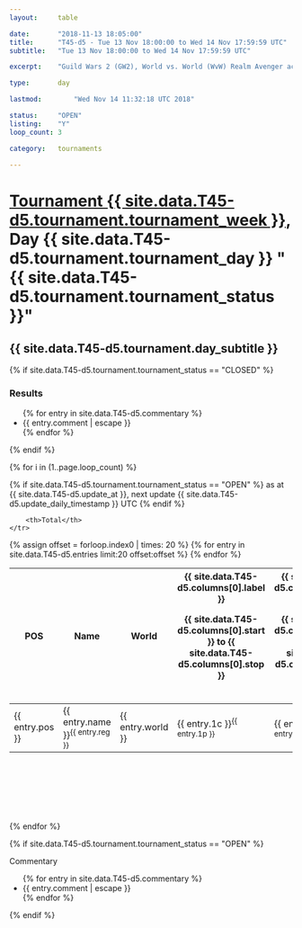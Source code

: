 ```yaml
---
layout: 	table

date: 		"2018-11-13 18:05:00"
title: 		"T45-d5 - Tue 13 Nov 18:00:00 to Wed 14 Nov 17:59:59 UTC"
subtitle: 	"Tue 13 Nov 18:00:00 to Wed 14 Nov 17:59:59 UTC"

excerpt:    "Guild Wars 2 (GW2), World vs. World (WvW) Realm Avenger achivement Tournament. \"Every Kill Counts\""

type:       day

lastmod: 		"Wed Nov 14 11:32:18 UTC 2018"

status:     "OPEN"
listing:    "Y"
loop_count: 3

category: 	tournaments

---
```

<div class="table_header">
    <h1><a href="{{ site.data.T45-d5.tournament.week_url }}">Tournament {{ site.data.T45-d5.tournament.tournament_week }}</a>, Day {{ site.data.T45-d5.tournament.tournament_day }} "{{ site.data.T45-d5.tournament.tournament_status }}"</h1>
    <h2>{{ site.data.T45-d5.tournament.day_subtitle }}</h2> 
</div>

{% if site.data.T45-d5.tournament.tournament_status == "CLOSED" %} 
<div class="commentary">
  <h3>Results</h3>
  <ul>
    {% for entry in site.data.T45-d5.commentary %}
    <li class="commentary_list">{{ entry.comment | escape }}</li>
    {% endfor %}
  </ul>
</div>
{% endif %}


{% for i in (1..page.loop_count) %}

{% if site.data.T45-d5.tournament.tournament_status == "OPEN" %} 
<span class="table_nextupdate">as at {{ site.data.T45-d5.update_at }}, next update {{ site.data.T45-d5.update_daily_timestamp }} UTC</span> 
{% endif %}

<table class="day_table">
  <colgroup>
    <col style="width:18px">
    <col style="width:55px">
    <col style="width:55px">
    <col style="width:12px">
    <col style="width:12px">
    <col style="width:12px">
    <col style="width:12px">
    <col style="width:12px">
    <col style="width:12px">
    <col style="width:12px">
    <col style="width:12px">
    <col style="width:12px">
    <col style="width:12px">
    <col style="width:12px">
    <col style="width:12px">
    <col style="width:12px">
    <col style="width:12px">
    <col style="width:12px">
    <col style="width:12px">
    <col style="width:12px">
    <col style="width:12px">
    <col style="width:12px">
    <col style="width:12px">
    <col style="width:12px">
    <col style="width:12px">
    <col style="width:12px">
    <col style="width:12px">
    <col style="width:18px">
  </colgroup>  
  <thead>
    <tr>
        <th>POS</th>
        <th class="AlignLeft">Name</th>
        <th class="AlignLeft">World</th>

<th><div class="label">{{ site.data.T45-d5.columns[0].label }}<p class="onhover">{{ site.data.T45-d5.columns[0].start }} to {{ site.data.T45-d5.columns[0].stop }}</p></div>​</th>
<th><div class="label">{{ site.data.T45-d5.columns[1].label }}<p class="onhover">{{ site.data.T45-d5.columns[1].start }} to {{ site.data.T45-d5.columns[1].stop }}</p></div>​</th>
<th><div class="label">{{ site.data.T45-d5.columns[2].label }}<p class="onhover">{{ site.data.T45-d5.columns[2].start }} to {{ site.data.T45-d5.columns[2].stop }}</p></div>​</th>
<th><div class="label">{{ site.data.T45-d5.columns[3].label }}<p class="onhover">{{ site.data.T45-d5.columns[3].start }} to {{ site.data.T45-d5.columns[3].stop }}</p></div>​</th>
<th><div class="label">{{ site.data.T45-d5.columns[4].label }}<p class="onhover">{{ site.data.T45-d5.columns[4].start }} to {{ site.data.T45-d5.columns[4].stop }}</p></div>​</th>
<th><div class="label">{{ site.data.T45-d5.columns[5].label }}<p class="onhover">{{ site.data.T45-d5.columns[5].start }} to {{ site.data.T45-d5.columns[5].stop }}</p></div>​</th>
<th><div class="label">{{ site.data.T45-d5.columns[6].label }}<p class="onhover">{{ site.data.T45-d5.columns[6].start }} to {{ site.data.T45-d5.columns[6].stop }}</p></div>​</th>
<th><div class="label">{{ site.data.T45-d5.columns[7].label }}<p class="onhover">{{ site.data.T45-d5.columns[7].start }} to {{ site.data.T45-d5.columns[7].stop }}</p></div>​</th>
<th><div class="label">{{ site.data.T45-d5.columns[8].label }}<p class="onhover">{{ site.data.T45-d5.columns[8].start }} to {{ site.data.T45-d5.columns[8].stop }}</p></div>​</th>
<th><div class="label">{{ site.data.T45-d5.columns[9].label }}<p class="onhover">{{ site.data.T45-d5.columns[9].start }} to {{ site.data.T45-d5.columns[9].stop }}</p></div>​</th>
<th><div class="label">{{ site.data.T45-d5.columns[10].label }}<p class="onhover">{{ site.data.T45-d5.columns[10].start }} to {{ site.data.T45-d5.columns[10].stop }}</p></div>​</th>

<th><div class="label">{{ site.data.T45-d5.columns[11].label }}<p class="onhover">{{ site.data.T45-d5.columns[11].start }} to {{ site.data.T45-d5.columns[11].stop }}</p></div>​</th>
<th><div class="label">{{ site.data.T45-d5.columns[12].label }}<p class="onhover">{{ site.data.T45-d5.columns[12].start }} to {{ site.data.T45-d5.columns[12].stop }}</p></div>​</th>
<th><div class="label">{{ site.data.T45-d5.columns[13].label }}<p class="onhover">{{ site.data.T45-d5.columns[13].start }} to {{ site.data.T45-d5.columns[13].stop }}</p></div>​</th>
<th><div class="label">{{ site.data.T45-d5.columns[14].label }}<p class="onhover">{{ site.data.T45-d5.columns[14].start }} to {{ site.data.T45-d5.columns[14].stop }}</p></div>​</th>
<th><div class="label">{{ site.data.T45-d5.columns[15].label }}<p class="onhover">{{ site.data.T45-d5.columns[15].start }} to {{ site.data.T45-d5.columns[15].stop }}</p></div>​</th>
<th><div class="label">{{ site.data.T45-d5.columns[16].label }}<p class="onhover">{{ site.data.T45-d5.columns[16].start }} to {{ site.data.T45-d5.columns[16].stop }}</p></div>​</th>
<th><div class="label">{{ site.data.T45-d5.columns[17].label }}<p class="onhover">{{ site.data.T45-d5.columns[17].start }} to {{ site.data.T45-d5.columns[17].stop }}</p></div>​</th>
<th><div class="label">{{ site.data.T45-d5.columns[18].label }}<p class="onhover">{{ site.data.T45-d5.columns[18].start }} to {{ site.data.T45-d5.columns[18].stop }}</p></div>​</th>
<th><div class="label">{{ site.data.T45-d5.columns[19].label }}<p class="onhover">{{ site.data.T45-d5.columns[19].start }} to {{ site.data.T45-d5.columns[19].stop }}</p></div>​</th>
<th><div class="label">{{ site.data.T45-d5.columns[20].label }}<p class="onhover">{{ site.data.T45-d5.columns[20].start }} to {{ site.data.T45-d5.columns[20].stop }}</p></div>​</th>

<th><div class="label">{{ site.data.T45-d5.columns[21].label }}<p class="onhover">{{ site.data.T45-d5.columns[21].start }} to {{ site.data.T45-d5.columns[21].stop }}</p></div>​</th>
<th><div class="label">{{ site.data.T45-d5.columns[22].label }}<p class="onhover">{{ site.data.T45-d5.columns[22].start }} to {{ site.data.T45-d5.columns[22].stop }}</p></div>​</th>
<th><div class="label">{{ site.data.T45-d5.columns[23].label }}<p class="onhover">{{ site.data.T45-d5.columns[23].start }} to {{ site.data.T45-d5.columns[23].stop }}</p></div>​</th>

        <th>Total</th>
    </tr>
  </thead>
  {% assign offset = forloop.index0 | times: 20 %}
<tbody>
{% for entry in site.data.T45-d5.entries limit:20 offset:offset %}
  <tr>
    <td class="pl{{ entry.pos }}">{{ entry.pos }}</td>
    <td class="AlignLeft">{{ entry.name }}<sup>{{ entry.reg }}</sup></td>
    <td class="AlignLeft">{{ entry.world }}</td>
    <td class="pl{{ entry.1p }}">{{ entry.1c }}<sup>{{ entry.1p }}</sup></td>
    <td class="pl{{ entry.2p }}">{{ entry.2c }}<sup>{{ entry.2p }}</sup></td>
    <td class="pl{{ entry.3p }}">{{ entry.3c }}<sup>{{ entry.3p }}</sup></td>
    <td class="pl{{ entry.4p }}">{{ entry.4c }}<sup>{{ entry.4p }}</sup></td>
    <td class="pl{{ entry.5p }}">{{ entry.5c }}<sup>{{ entry.5p }}</sup></td>
    <td class="pl{{ entry.6p }}">{{ entry.6c }}<sup>{{ entry.6p }}</sup></td>
    <td class="pl{{ entry.7p }}">{{ entry.7c }}<sup>{{ entry.7p }}</sup></td>
    <td class="pl{{ entry.8p }}">{{ entry.8c }}<sup>{{ entry.8p }}</sup></td>
    <td class="pl{{ entry.9p }}">{{ entry.9c }}<sup>{{ entry.9p }}</sup></td>
    <td class="pl{{ entry.10p }}">{{ entry.10c }}<sup>{{ entry.10p }}</sup></td>
    <td class="pl{{ entry.11p }}">{{ entry.11c }}<sup>{{ entry.11p }}</sup></td>
    <td class="pl{{ entry.12p }}">{{ entry.12c }}<sup>{{ entry.12p }}</sup></td>
    <td class="pl{{ entry.13p }}">{{ entry.13c }}<sup>{{ entry.13p }}</sup></td>
    <td class="pl{{ entry.14p }}">{{ entry.14c }}<sup>{{ entry.14p }}</sup></td>
    <td class="pl{{ entry.15p }}">{{ entry.15c }}<sup>{{ entry.15p }}</sup></td>
    <td class="pl{{ entry.16p }}">{{ entry.16c }}<sup>{{ entry.16p }}</sup></td>
    <td class="pl{{ entry.17p }}">{{ entry.17c }}<sup>{{ entry.17p }}</sup></td>
    <td class="pl{{ entry.18p }}">{{ entry.18c }}<sup>{{ entry.18p }}</sup></td>
    <td class="pl{{ entry.19p }}">{{ entry.19c }}<sup>{{ entry.19p }}</sup></td>
    <td class="pl{{ entry.20p }}">{{ entry.20c }}<sup>{{ entry.20p }}</sup></td>
    <td class="pl{{ entry.21p }}">{{ entry.21c }}<sup>{{ entry.21p }}</sup></td>
    <td class="pl{{ entry.22p }}">{{ entry.22c }}<sup>{{ entry.22p }}</sup></td>
    <td class="pl{{ entry.23p }}">{{ entry.23c }}<sup>{{ entry.23p }}</sup></td>
    <td class="pl{{ entry.24p }}">{{ entry.24c }}<sup>{{ entry.24p }}</sup></td>
    <td>{{ entry.total }}</td>
  </tr>
{% endfor %}  
</tbody>
</table>
<div class="leaderboard">
  <script async src="//pagead2.googlesyndication.com/pagead/js/adsbygoogle.js"></script>
  <!-- 728x90 -->
  <ins class="adsbygoogle"
       style="display:inline-block;width:728px;height:90px"
       data-ad-client="ca-pub-3274917281288240"
       data-ad-slot="3870538733"></ins>
  <script>
  (adsbygoogle = window.adsbygoogle || []).push({});
  </script>    
</div>
<br />
{% endfor %}

{% if site.data.T45-d5.tournament.tournament_status == "OPEN" %} 
<div class="commentary">
  <span class="commentary_title">Commentary</span>
  <ul>
    {% for entry in site.data.T45-d5.commentary %}
    <li class="commentary_list">{{ entry.comment | escape }}</li>
    {% endfor %}
  </ul>
</div>
{% endif %}


